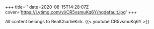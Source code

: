 +++
title=''
date=2020-08-15T14:28:07Z
cover='https://i.ytimg.com/vi/CR5vsmuKq6Y/hqdefault.jpg'
+++

All content belongs to RealCharlieKirk.
{{< youtube CR5vsmuKq6Y >}}
